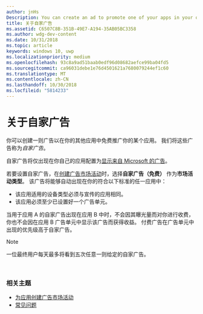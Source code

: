 ```yaml
---
author: jnHs
Description: You can create an ad to promote one of your apps in your other apps, for free. We call these house ads.
title: 关于自家广告
ms.assetid: C6507C8B-351B-49E7-A194-35AB05BC3358
ms.author: wdg-dev-content
ms.date: 10/31/2018
ms.topic: article
keywords: windows 10, uwp
ms.localizationpriority: medium
ms.openlocfilehash: 93c8a9ad51baab0edf96d08682aefce99ba04fd5
ms.sourcegitcommit: ca96031debe1e76d4501621a7680079244ef1c60
ms.translationtype: MT
ms.contentlocale: zh-CN
ms.lasthandoff: 10/30/2018
ms.locfileid: "5814233"
---
```

# <a name="about-house-ads"></a>关于自家广告


你可以创建一则广告以在你的其他应用中免费推广你的某个应用。 我们将这些广告称为*自家广告*。

自家广告将仅出现在你自己的应用配置为[显示来自 Microsoft 的广告](../monetize/display-ads-in-your-app.md)。

若要设置自家广告，在[创建广告市场活动](create-an-ad-campaign-for-your-app.md)时，选择**自家广告（免费）** 作为**市场活动类型**。 该广告将能够自动出现在你的符合以下标准的任一应用中：

-   该应用适用的设备类型必须与宣传的应用相同。
-   该应用必须至少已设置好一个广告单元。

当用于应用 A 的自家广告出现在应用 B 中时，不会因其曝光量而对你进行收费，你也不会因在应用 B 广告单元中显示该广告而获得收益。 付费广告在广告单元中出现的优先级高于自家广告。

>[!NOTE]
> 一位最终用户每天最多将看到五次任意一则给定的自家广告。

 

### <a name="related-topics"></a>相关主题


* [为应用创建广告市场活动](create-an-ad-campaign-for-your-app.md)
* [常见问题](common-questions.md)
